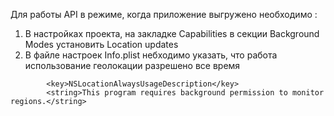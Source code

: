 Для работы API в режиме, когда приложение выгружено необходимо :

1. В настройках проекта, на закладке Capabilities в секции Background Modes установить Location updates
2. В файле настроек Info.plist небходимо указать, что работа использование геолокации разрешено все время 	

```
        <key>NSLocationAlwaysUsageDescription</key>
        <string>This program requires background permission to monitor regions.</string>
```
